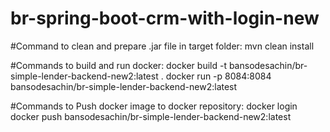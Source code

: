# br-spring-boot-crm-with-login-new

#Command to clean and prepare .jar file in target folder:
mvn clean install

#Commands to build and run docker:
docker build -t bansodesachin/br-simple-lender-backend-new2:latest .
docker run -p 8084:8084 bansodesachin/br-simple-lender-backend-new2:latest


#Commands to Push docker image to docker repository:
docker login
docker push bansodesachin/br-simple-lender-backend-new2:latest